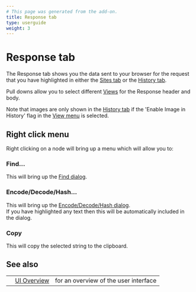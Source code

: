 ```yaml
---
# This page was generated from the add-on.
title: Response tab
type: userguide
weight: 3
---
```


# Response tab

The Response tab shows you the data sent to your browser for the request that you have
highlighted in either the [Sites tab](/docs/desktop/ui/tabs/sites/) or the
[History tab](/docs/desktop/ui/tabs/history/).  

Pull downs allow you to select different [Views](/docs/desktop/ui/views/) for the Response header and body.  

Note that images are only shown in the [History tab](/docs/desktop/ui/tabs/history/)
if the 'Enable Image in History' flag in the [View menu](/docs/desktop/ui/tlmenu/view/) is selected.

## Right click menu

Right clicking on a node will bring up a menu which will allow you to:

### Find...

This will bring up the [Find dialog](/docs/desktop/ui/dialogs/find/).

### Encode/Decode/Hash...

This will bring up the [Encode/Decode/Hash dialog](/docs/desktop/ui/dialogs/enc_dec/).  
If you have highlighted any text then this will be automatically included in the dialog.

### Copy

This will copy the selected string to the clipboard.

## See also

|   |                                  |                                       |
|---|----------------------------------|---------------------------------------|
|   | [UI Overview](/docs/desktop/ui/) | for an overview of the user interface |
